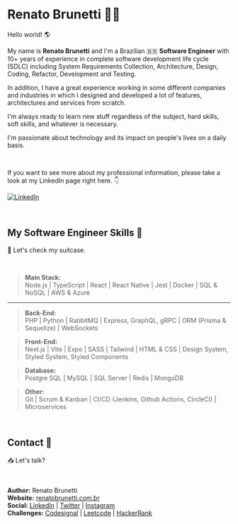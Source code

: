 # Renato Brunetti 🧑‍🚀

Hello world! 🌎<br>

My name is **Renato Brunetti** and I'm a Brazilian 🇧🇷 **Software Engineer** with 10+ years of experience in complete software development life cycle (SDLC) including System Requirements Collection, Architecture, Design, Coding, Refactor, Development and Testing.

In addition, I have a great experience working in some different companies and industries in which I designed and developed a lot of features, architectures and services from scratch.

I'm always ready to learn new stuff regardless of the subject, hard skills, soft skills, and whatever is necessary.

I'm passionate about technology and its impact on people's lives on a daily basis.

<br>

If you want to see more about my professional information, please take a look at my LinkedIn page right here. 👇<br>

[![LinkedIn][linkedin-shield]][linkedin-url]

<br>

## My Software Engineer Skills 💪
👜 Let's check my suitcase.

<br>

> **Main Stack:**<br>
> Node.js |
> TypeScript |
> React |
> React Native |
> Jest |
> Docker |
> SQL & NoSQL |
> AWS & Azure

---

> **Back-End:**<br>
> PHP |
> Python |
> RabbitMQ |
> Express, GraphQL, gRPC |
> ORM (Prisma & Sequelize) |
> WebSockets

> **Front-End:**<br>
> Next.js |
> Vite |
> Expo |
> SASS |
> Tailwind |
> HTML & CSS |
> Design System, Styled System, Styled Components

> **Database:**<br>
> Postgre SQL |
> MySQL |
> SQL Server |
> Redis |
> MongoDB

> **Other:**<br>
> Git |
> Scrum & Kanban |
> CI/CD (Jenkins, Github Actions, CircleCI) |
> Microservices


<br>

## Contact 💬
📥 Let's talk?

<br>

**Author:** Renato Brunetti<br>
**Website:** [renatobrunetti.com.br][website-url]<br>
**Social:** [LinkedIn](https://linkedin.com/in/RenatoCarapiaBrunetti/) | [Twitter](https://twitter.com/RenatoBrunetti) | [Instagram](https://instagram.com/RenatoBrunetti)<br>
**Challenges:** [Codesignal](https://app.codesignal.com/profile/renatobrunetti) | [Leetcode](https://leetcode.com/RenatoBrunetti/) | [HackerRank](https://www.hackerrank.com/RenatoBrunetti)

<!-- Link & Image -->

[website-url]: https://www.renatobrunetti.com.br
[linkedin-shield]: https://img.shields.io/badge/-LinkedIn-%230077B5?style=for-the-badge&logo=linkedin&logoColor=white
[linkedin-url]: https://linkedin.com/in/RenatoCarapiaBrunetti/
